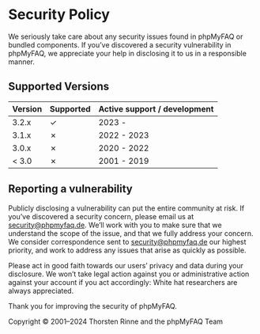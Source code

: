 # Security Policy

We seriously take care about any security issues found in phpMyFAQ or bundled components. If you’ve discovered a
security vulnerability in phpMyFAQ, we appreciate your help in disclosing it to us in a responsible manner.

## Supported Versions

| Version | Supported | Active support / development |
| ------- | --------- | ---------------------------- |
| 3.2.x   | ✓         | 2023 -                       |
| 3.1.x   | ✗         | 2022 - 2023                  |
| 3.0.x   | ✗         | 2020 - 2022                  |
| < 3.0   | ✗         | 2001 - 2019                  |

## Reporting a vulnerability

Publicly disclosing a vulnerability can put the entire community at risk. If you’ve discovered a security concern,
please email us at security@phpmyfaq.de. We’ll work with you to make sure that we understand the scope of the issue,
and that we fully address your concern. We consider correspondence sent to security@phpmyfaq.de our highest priority,
and work to address any issues that arise as quickly as possible.

Please act in good faith towards our users’ privacy and data during your disclosure. We won’t take legal action against
you or administrative action against your account if you act accordingly: White hat researchers are always appreciated.

Thank you for improving the security of phpMyFAQ.

Copyright © 2001–2024 Thorsten Rinne and the phpMyFAQ Team
